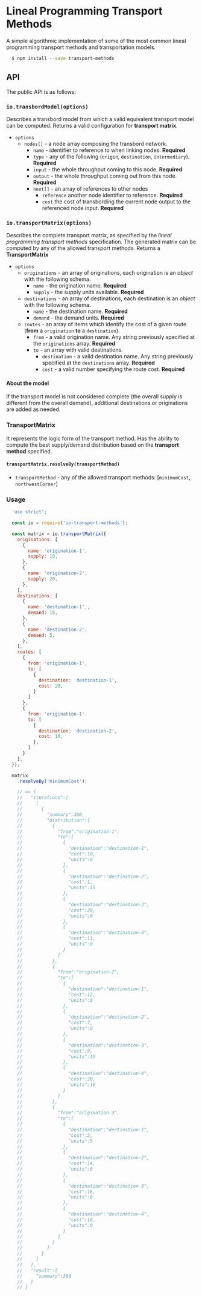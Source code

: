 # Lineal Programming Transport Methods
A simple algorithmic implementation of some of the most common lineal programming transport methods and transportation models.

```bash
  $ npm install --save transport-methods
```

## API
The public API is as follows:

### `io.transbordModel(options)`
Describes a transbord model from which a valid equivalent transport model can be computed. Returns a valid configuration for **transport matrix**.

+ `options`
  - `nodes[]` - a node array composing the transbord network.
    - `name` - identifier to reference to when linking nodes. **Required**
    - `type` - any of the following (`origin`, `destination`, `intermediary`). **Required**
    - `input` - the whole throughput coming to this node. **Required**
    - `output` - the whole throughput coming out from this node. **Required**
    - `next[]` - an array of references to other nodes
      - `reference` another node identifier to reference. **Required**
      - `cost` the cost of transbording the current node output to the referenced node input. **Required**

### `io.transportMatrix(options)`
Describes the complete transport matrix, as specified by the *lineal programming transport methods* specification. The generated matrix can be computed by any of the allowed transport methods. Returns a **TransportMatrix**

+ `options`
  - `originations` - an array of originations, each origination is an *object* with the following schema.
    - `name` - the origination name. **Required**
    - `supply` - the supply units available. **Required**
  - `destinations` - an array of destinations, each destination is an *object* with the following schema.
    - `name` - the destination name. **Required**
    - `demand` - the demand units. **Required**
  - `routes` - an array of items which identify the cost of a given route (**from** a `origination` **to** a `destination`).
    - `from` - a valid origination name. Any string previously specified at the `originations` array. **Required**
    - `to` - an array with valid destinations.
      - `destination` - a valid destination name. Any string previously specified at the `destinations` array. **Required**
      - `cost` - a valid number specifying the route cost. **Required**

#### About the model
If the transport model is not considered complete (the overall supply is different from the overall demand), additional destinations or originations are added as needed.

### TransportMatrix
It represents the logic form of the transport method. Has the ability to compute the best supply/demand distribution based on the **transport method** specified.

#### `transportMatrix.resolveBy(transportMethod)`

+ `transportMethod` - any of the allowed transport methods: [`minimumCost`, `northwestCorner`]

### Usage

```js
  'use strict';

  const io = require('io-transport-methods');

  const matrix = io.transportMatrix({
    originations: [
      {
        name: 'origination-1',
        supply: 10,
      },
      {
        name: 'origination-2',
        supply: 20,
      },
    ],
    destinations: [
      {
        name: 'destination-1',,
        demand: 15,
      },
      {
        name: 'destination-2',
        demand: 5,
      },
    ],
    routes: [
      {
        from: 'origination-1',
        to: [
          {
            destination: 'destination-1',
            cost: 20,
          }
        ]
      },
      {
        from: 'origination-1',
        to: [
          {
            destination: 'destination-2',
            cost: 10,
          },
        ]
      }
    ],
  });

  matrix
    .resolveBy('minimumCost');

    // => {
    //   "iterations":[
    //     [
    //       {
    //         "summary":360,
    //         "distribution":[
    //           {
    //             "from":"origination-1",
    //             "to":[
    //               {
    //                 "destination":"destination-1",
    //                 "cost":10,
    //                 "units":0
    //               },
    //               {
    //                 "destination":"destination-2",
    //                 "cost":1,
    //                 "units":15
    //               },
    //               {
    //                 "destination":"destination-3",
    //                 "cost":20,
    //                 "units":0
    //               },
    //               {
    //                 "destination":"destination-4",
    //                 "cost":11,
    //                 "units":0
    //               }
    //             ]
    //           },
    //           {
    //             "from":"origination-2",
    //             "to":[
    //               {
    //                 "destination":"destination-1",
    //                 "cost":12,
    //                 "units":0
    //               },
    //               {
    //                 "destination":"destination-2",
    //                 "cost":7,
    //                 "units":0
    //               },
    //               {
    //                 "destination":"destination-3",
    //                 "cost":9,
    //                 "units":15
    //               },
    //               {
    //                 "destination":"destination-4",
    //                 "cost":20,
    //                 "units":10
    //               }
    //             ]
    //           },
    //           {
    //             "from":"origination-3",
    //             "to":[
    //               {
    //                 "destination":"destination-1",
    //                 "cost":2,
    //                 "units":5
    //               },
    //               {
    //                 "destination":"destination-2",
    //                 "cost":14,
    //                 "units":0
    //               },
    //               {
    //                 "destination":"destination-3",
    //                 "cost":16,
    //                 "units":0
    //               },
    //               {
    //                 "destination":"destination-4",
    //                 "cost":18,
    //                 "units":0
    //               }
    //             ]
    //           }
    //         ]
    //       }
    //     ]
    //   ],
    //   "result":{
    //     "summary":360
    //   }
    // }

  ```
